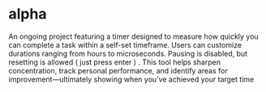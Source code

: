 # alpha
An ongoing project featuring a timer designed to measure how quickly you can complete a task within a self-set timeframe. Users can customize durations ranging from hours to microseconds. Pausing is disabled, but resetting is allowed ( just press enter ) . This tool helps sharpen concentration, track personal performance, and identify areas for improvement—ultimately showing when you’ve achieved your target time
